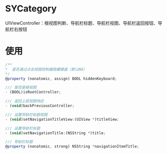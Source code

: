 # SYCategory
UIViewController：根视图判断、导航栏标题、导航栏视图、导航栏返回按钮、导航栏右按钮
 

# 使用
``` javascript
/**
*  是否通过点击视图控制器隐藏键盘（默认NO）
*/
@property (nonatomic, assign) BOOL hiddenKeyboard;

/// 是否是根视图
- (BOOL)isRootController;

/// 返回上层视图响应
- (void)backPreviousController;

/// 设置导航栏标题视图
- (void)setNavigationTitleView:(UIView *)titleView;

/// 设置导航栏标题
- (void)setNavigationTitle:(NSString *)title;

/// 导航栏标题
@property (nonatomic, strong) NSString *navigationItemTitle;
```
